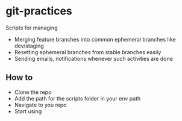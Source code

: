 # git-practices

Scripts for managing 
* Merging feature branches into common ephemeral branches like dev/staging
* Resetting ephemeral branches from stable branches easily
* Sending emails, notifications whenever such activities are done

## How to
* Clone the repo
* Add the path for the scripts folder in your env path
* Navigate to you repo
* Start using
